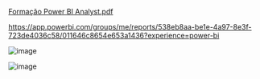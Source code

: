 [Formação Power BI Analyst.pdf](https://github.com/user-attachments/files/16591261/Formacao.Power.BI.Analyst.pdf)

https://app.powerbi.com/groups/me/reports/538eb8aa-be1e-4a97-8e3f-723de4036c58/011646c8654e653a1436?experience=power-bi

![image](https://github.com/user-attachments/assets/1b22c303-ed18-4ecb-a871-4015c1da0aa7)

![image](https://github.com/user-attachments/assets/f5f9d49d-6a01-4705-91db-3bfe48b4345c)
